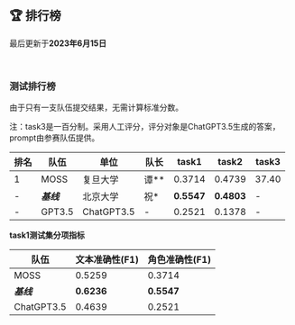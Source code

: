 
<br/>

## 🏆 排行榜

<p class="text-center">最后更新于<strong>2023年6月15日</strong></p>

<br/>

### 测试排行榜

<p>由于只有一支队伍提交结果，无需计算标准分数。</p>
<p>注：task3是一百分制。采用人工评分，评分对象是ChatGPT3.5生成的答案，prompt由参赛队伍提供。</p>

| 排名 | 队伍     | 单位             | 队长 | task1  | task2  | task3  |
| ---- | -------- | ---------------- | ---- | ------ | ------ | ------ |
| 1    | MOSS | 复旦大学         | 谭** | 0.3714 | 0.4739 | 37.40 |
| - | <span style="color:var(--bs-secondary)">***基线***<span> | 北京大学 | 祝* | **0.5547** | **0.4803** | - |
| -    | GPT3.5 | ChatGPT3.5         | - | 0.2521 | 0.1378 | - |

**task1测试集分项指标**

| 队伍     | 文本准确性(F1)     | 角色准确性(F1) |
| -------- | ---------------- | -------------- |
| MOSS | 0.5259 | 0.3714 |
| <span style="color:var(--bs-secondary)">***基线***<span> | **0.6236** | **0.5547** |
| ChatGPT3.5 | 0.4639 | 0.2521 |
